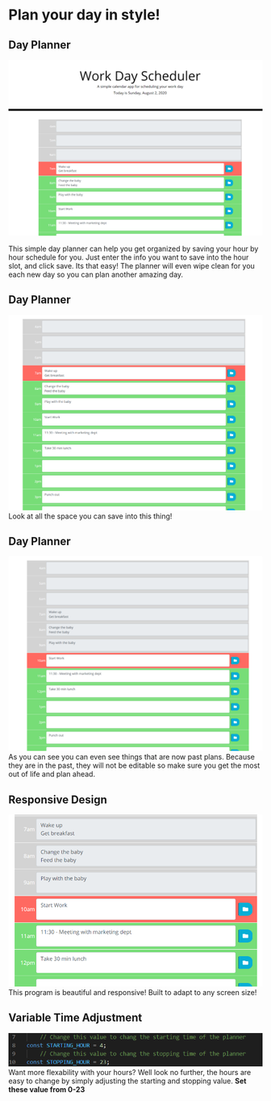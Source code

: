 # Plan your day in style!
## Day Planner
![Day Planner](assets/images/day-planner-01.png)

This simple day planner can help you get organized by saving your hour by hour schedule for you.  Just enter the info you want to save into the hour slot, and click save.  Its that easy!  The planner will even wipe clean for you each new day so you can plan another amazing day.




## Day Planner
![Day Planner](assets/images/day-planner-02.png)
Look at all the space you can save into this thing!

## Day Planner
![Day Planner](assets/images/day-planner-03.png)
As you can see you can even see things that are now past plans.  Because they are in the past, they will not be editable so make sure you get the most out of life and plan ahead.

## Responsive Design
![Responsive Design](assets/images/day-planner-responsive.png)
This program is beautiful and responsive!  Built to adapt to any screen size!

## Variable Time Adjustment
![Day Planner](assets/images/day-planner-starting-stopping-time.png) 
Want more flexability with your hours?  Well look no further, the hours are easy to change by simply adjusting the starting and stopping value.  **Set these value from 0-23**